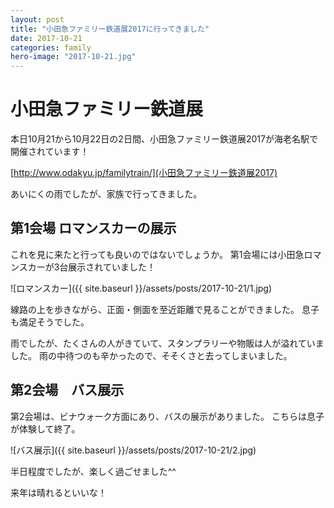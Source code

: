 ```yaml
---
layout: post
title: "小田急ファミリー鉄道展2017に行ってきました"
date: 2017-10-21
categories: family
hero-image: "2017-10-21.jpg"
---
```


# 小田急ファミリー鉄道展

本日10月21から10月22日の2日間、小田急ファミリー鉄道展2017が海老名駅で開催されています！

[http://www.odakyu.jp/familytrain/](小田急ファミリー鉄道展2017)

あいにくの雨でしたが、家族で行ってきました。

<script async src="//pagead2.googlesyndication.com/pagead/js/adsbygoogle.js"></script>
<ins class="adsbygoogle"
     style="display:block; text-align:center;"
     data-ad-layout="in-article"
     data-ad-format="fluid"
     data-ad-client="ca-pub-3655474149264343"
     data-ad-slot="9606645212"></ins>
<script>
     (adsbygoogle = window.adsbygoogle || []).push({});
</script>


## 第1会場 ロマンスカーの展示

これを見に来たと行っても良いのではないでしょうか。
第1会場には小田急ロマンスカーが3台展示されていました！

![ロマンスカー]({{ site.baseurl }}/assets/posts/2017-10-21/1.jpg)

線路の上を歩きながら、正面・側面を至近距離で見ることができました。
息子も満足そうでした。

雨でしたが、たくさんの人がきていて、スタンプラリーや物販は人が溢れていました。
雨の中待つのも辛かったので、そそくさと去ってしまいました。


## 第2会場　バス展示

第2会場は、ビナウォーク方面にあり、バスの展示がありました。
こちらは息子が体験して終了。

![バス展示]({{ site.baseurl }}/assets/posts/2017-10-21/2.jpg)


半日程度でしたが、楽しく過ごせました^^

来年は晴れるといいな！
